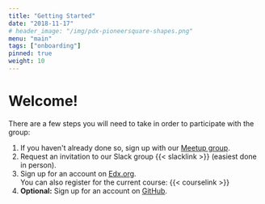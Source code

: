 ```yaml
---
title: "Getting Started"
date: "2018-11-17"
# header_image: "/img/pdx-pioneersquare-shapes.png"
menu: "main"
tags: ["onboarding"]
pinned: true
weight: 10
---
```


# Welcome!

There are a few steps you will need to take in order to participate with the group:

  1. If you haven't already done so, sign up with our [Meetup group](https://www.meetup.com/Portland-Python-Pirates/).
  2. Request an invitation to our Slack group {{< slacklink >}} (easiest done in person).
  3. Sign up for an account on [Edx.org](https://edx.org/). <br/>
    You can also register for the current course: {{< courselink >}}
  4. **Optional:** Sign up for an account on [GitHub](https://www.github.com).



